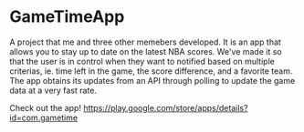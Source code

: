# GameTimeApp

A project that me and three other memebers developed. It is an app that allows you to stay up to date on the latest NBA scores. We've made
it so that the user is in control when they want to notified based on multiple criterias, ie. time left in the game, the score difference,
and a favorite team. The app obtains its updates from an API through polling to update the game data at a very fast rate. 

Check out the app!
https://play.google.com/store/apps/details?id=com.gametime 
